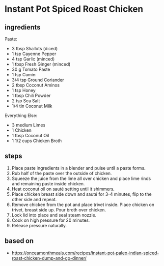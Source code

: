 # Instant Pot Spiced Roast Chicken

## ingredients

Paste:

- 3 tbsp Shallots (diced)
- 1 tsp Cayenne Pepper
- 4 tsp Garlic (minced)
- 1 tbsp Fresh Ginger (minced)
- 30 g Tomato Paste
- 1 tsp Cumin
- 3/4 tsp Ground Coriander
- 2 tbsp Coconut Aminos
- 1 tsp Honey
- 1 tbsp Chili Powder
- 2 tsp Sea Salt
- 1/4 tin Coconut Milk

Everything Else:

- 3 medium Limes
- 1 Chicken
- 1 tbsp Coconut Oil
- 1 1/2 cups Chicken Broth

## steps

1. Place paste ingredients in a blender and pulse until a paste forms.
2. Rub half of the paste over the outside of chicken.
3. Squeeze the juice from the lime all over chicken and place lime rinds and remaining paste inside chicken.
4. Heat coconut oil on sauté setting until it shimmers.
5. Place chicken breast side down and sauté for 3-4 minutes, flip to the other side and repeat.
6. Remove chicken from the pot and place trivet inside. Place chicken on trivet, breast side up. Pour broth over chicken.
7. Lock lid into place and seal steam nozzle.
8. Cook on high pressure for 20 minutes.
9. Release pressure naturally.

## based on

- https://onceamonthmeals.com/recipes/instant-pot-paleo-indian-spiced-roast-chicken-dump-and-go-dinner/
